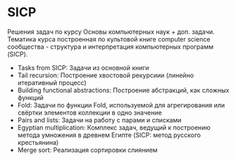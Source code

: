 # SICP
Решения задач по курсу Основы компьютерных наук + доп. задачи. Тематика курса построенная по культовой книге computer science сообщества - структура и интерпретация компьютерных программ (SICP).

* Tasks from SICP: Задачи из основной книги
* Tail recursion: Построение хвостовой рекурсиии (линейно итеративный процесс)
* Building functional abstractions: Построение абстракций, как сложных функций
* Fold: Задачи по функции Fold, используемой для агрегирования или свёртки элементов коллекции в одно значение
* Pairs and lists: Задачи на работу с парами и списками
* Egyptian multiplication: Комплекс задач, ведущий к построению метода умножения в древнем Египте (SICP: метод русского крестьянина)
* Merge sort: Реализация сортировки слиянием
